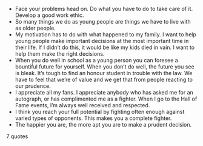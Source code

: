  - Face your problems head on. Do what you have to do to take care of it. Develop a good work ethic.
 - So many things we do as young people are things we have to live with as older people.
 - My motivation has to do with what happened to my family. I want to help young people make important decisions at the most important time in their life. If I didn’t do this, it would be like my kids died in vain. I want to help them make the right decisions.
 - When you do well in school as a young person you can foresee a bountiful future for yourself. When you don’t do well, the future you see is bleak. It’s tough to find an honour student in trouble with the law. We have to feel that we’re of value and we get that from people reacting to our prudence.
 - I appreciate all my fans. I appreciate anybody who has asked me for an autograph, or has complimented me as a fighter. When I go to the Hall of Fame events, I’m always well received and respected.
 - I think you reach your full potential by fighting often enough against varied types of opponents. This makes you a complete fighter.
 - The happier you are, the more apt you are to make a prudent decision.

7 quotes